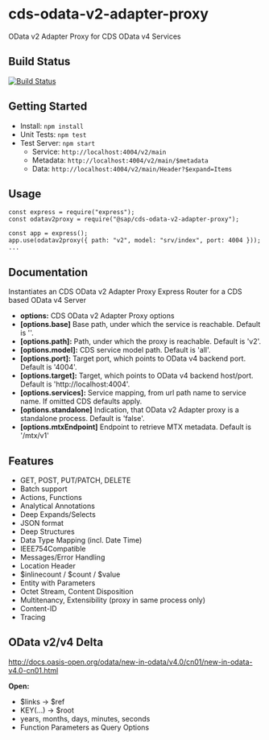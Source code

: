# cds-odata-v2-adapter-proxy

OData v2 Adapter Proxy for CDS OData v4 Services

## Build Status
[![Build Status](https://gkecdxodata.jaas-gcp.cloud.sap.corp/buildStatus/icon?job=cds-community%2Fcds-odata-v2-adapter-proxy%2Fmaster)](https://gkecdxodata.jaas-gcp.cloud.sap.corp/job/cds-community/job/cds-odata-v2-adapter-proxy/job/master/)

## Getting Started

- Install: `npm install`
- Unit Tests: `npm test`
- Test Server: `npm start`
    - Service: `http://localhost:4004/v2/main`
    - Metadata: `http://localhost:4004/v2/main/$metadata`
    - Data: `http://localhost:4004/v2/main/Header?$expand=Items`

## Usage

```
const express = require("express");
const odatav2proxy = require("@sap/cds-odata-v2-adapter-proxy");

const app = express();
app.use(odatav2proxy({ path: "v2", model: "srv/index", port: 4004 }));
...
```

## Documentation

Instantiates an CDS OData v2 Adapter Proxy Express Router for a CDS based OData v4 Server
- **options:** CDS OData v2 Adapter Proxy options
- **[options.base]** Base path, under which the service is reachable. Default is ''.
- **[options.path]:** Path, under which the proxy is reachable. Default is 'v2'.
- **[options.model]:** CDS service model path. Default is 'all'.
- **[options.port]:** Target port, which points to OData v4 backend port. Default is '4004'.
- **[options.target]:** Target, which points to OData v4 backend host/port. Default is 'http://localhost:4004'.
- **[options.services]:** Service mapping, from url path name to service name. If omitted CDS defaults apply.
- **[options.standalone]** Indication, that OData v2 Adapter proxy is a standalone process. Default is 'false'.
- **[options.mtxEndpoint]** Endpoint to retrieve MTX metadata. Default is '/mtx/v1'
 
## Features

- GET, POST, PUT/PATCH, DELETE
- Batch support
- Actions, Functions
- Analytical Annotations
- Deep Expands/Selects
- JSON format
- Deep Structures
- Data Type Mapping (incl. Date Time)
- IEEE754Compatible
- Messages/Error Handling
- Location Header
- $inlinecount / $count / $value
- Entity with Parameters
- Octet Stream, Content Disposition
- Multitenancy, Extensibility (proxy in same process only)
- Content-ID
- Tracing

## OData v2/v4 Delta
 
 http://docs.oasis-open.org/odata/new-in-odata/v4.0/cn01/new-in-odata-v4.0-cn01.html

**Open:**
- $links -> $ref
- KEY(...) -> $root
- years, months, days, minutes, seconds
- Function Parameters as Query Options
